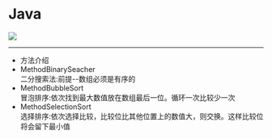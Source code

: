 # Java 
![](http://pic.baike.soso.com/p/20130806/20130806213317-1513026654.jpg
)

***
* 方法介绍
* MethodBinarySeacher</br>  二分搜索法:前提--数组必须是有序的</br>  
* MethodBubbleSort</br>  冒泡排序:依次找到最大数值放在数组最后一位。循环一次比较少一次</br>  
* MethodSelectionSort</br>  选择排序:依次选择比较，比较位比其他位置上的数值大，则交换。这样比较位将会留下最小值</br>  
